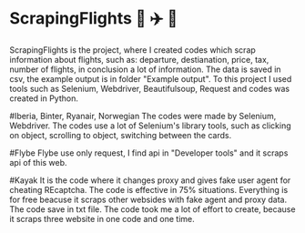 # ScrapingFlights 🚀 ✈️ 🚁 

ScrapingFlights is the project, where I created codes which scrap information about flights, such as: departure, destianation,
price, tax, number of flights, in conclusion a lot of information. The data is saved in csv, the example output is in folder 
"Example output". 
To this project I used tools such as Selenium, Webdriver, Beautifulsoup, Request and codes was created in Python.

#Iberia, Binter, Ryanair, Norwegian
The codes were made by Selenium, Webdriver. The codes use a lot of Selenium's library tools, such as clicking on object,
scrolling to object, switching between the cards.

#Flybe
Flybe use only request, I find api in "Developer tools" and it scraps api of this web. 

#Kayak
It is the code where it changes proxy and gives fake user agent for cheating REcaptcha. The code is effective in 75% situations.
Everything is for free beacuse it scraps other websides with fake agent and proxy data. 
The code save in txt file. 
The code took me a lot of effort to create, because it scraps three website in one code and one time. 

